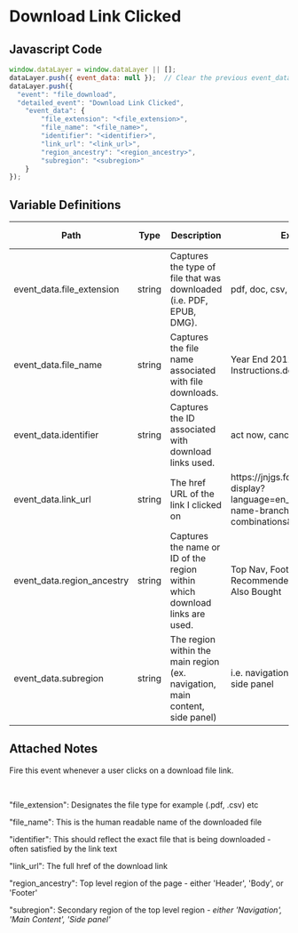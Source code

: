 # Download Link Clicked

### 

## Javascript Code
```js
window.dataLayer = window.dataLayer || [];
dataLayer.push({ event_data: null });  // Clear the previous event_data object.
dataLayer.push({
  "event": "file_download",
  "detailed_event": "Download Link Clicked",
    "event_data": {
        "file_extension": "<file_extension>",
        "file_name": "<file_name>",
        "identifier": "<identifier>",
        "link_url": "<link_url>",
        "region_ancestry": "<region_ancestry>",
        "subregion": "<subregion>"
    }
});
```

## Variable Definitions

|Path|Type|Description|Example|Pattern|Min Length|Max Length|Minimum|Maximum|Multiple Of|
| --- | --- | --- | --- | --- | --- | --- | --- | --- | --- |
|event_data.file_extension|string|Captures the type of file that was downloaded \(i.e. PDF, EPUB, DMG\).|pdf, doc, csv, dmp, zip|||||||
|event_data.file_name|string|Captures the file name associated with file downloads.|Year End 2012.pdf, Operating Instructions.doc`|||||||
|event_data.identifier|string|Captures the ID associated with download links used.|act now, cancel, ok, 3456, 8765|||||||
|event_data.link_url|string|The href URL of the link I clicked on|https:\/\/jnjgs.force.com\/s\/article-display?language=en\_US&name=Bank-name-branch-code-combinations&|||||||
|event_data.region_ancestry|string|Captures the name or ID of the region within which download links are used.|Top Nav, Footer Nav, Hero, Recommended, Also Shopped, Also Bought|||||||
|event_data.subregion|string|The region within the main region \(ex. navigation, main content, side panel\)|i.e. navigation, main content, side panel|||||||

## Attached Notes

<p><span class="hljs-string">Fire this event whenever a user clicks on a download file link.</span></p>
<p>&nbsp;</p>
<p><span class="hljs-string">"file_extension"</span>: Designates the file type for example (.pdf, .csv) etc</p>
<p><span class="hljs-string">"file_name"</span>: This is the human readable name of the downloaded file&nbsp;</p>
<p><span class="hljs-string">"identifier"</span>: This should reflect the exact file that is being downloaded - often satisfied by the link text</p>
<p><span class="hljs-string">"link_url"</span>: The full href of the download link</p>
<p><span class="hljs-string">"region_ancestry"</span>: Top level region of the page - either 'Header', 'Body', or 'Footer'</p>
<p><span class="hljs-string">"subregion"</span>: Secondary region of the top level region -&nbsp;<em>either 'Navigation', 'Main Content', 'Side panel'</em></p>
